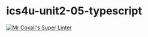 # ics4u-unit2-05-typescript

[![Mr Coxall's Super Linter](https://github.com/Igor-Zhelezniak-1/ics4u-unit2-05-typescript/workflows/Mr%20Coxall's%20Super%20Linter/badge.svg)](https://github.com/Igor-Zhelezniak-1/ics4u-unit2-05-typescript/actions/)
